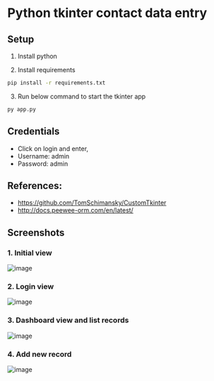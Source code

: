 ﻿# Python tkinter contact data entry

## Setup

1. Install python

2. Install requirements
```sh
pip install -r requirements.txt
```

3. Run below command to start the tkinter app
```sh
py app.py
```

## Credentials
- Click on login and enter,
- Username: admin
- Password: admin

## References:
- https://github.com/TomSchimansky/CustomTkinter
- http://docs.peewee-orm.com/en/latest/

## Screenshots
### 1. Initial view
![image](https://user-images.githubusercontent.com/28974267/206760186-5ab079cd-0042-46a9-9811-1aec60150bd4.png)

### 2. Login view
![image](https://user-images.githubusercontent.com/28974267/206760227-377e6035-84c9-4567-8739-b629015d654a.png)

### 3. Dashboard view and list records 
![image](https://user-images.githubusercontent.com/28974267/206760270-de506a35-51d7-4043-ad5e-71701ecdb198.png)

### 4. Add new record
![image](https://user-images.githubusercontent.com/28974267/206760321-de68d7c2-7cf4-4d3b-9001-fa2b0f379c9b.png)
